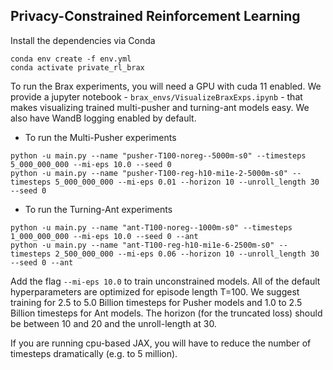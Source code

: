 ## Privacy-Constrained Reinforcement Learning

Install the dependencies via Conda
````
conda env create -f env.yml
conda activate private_rl_brax
````

To run the Brax experiments, you will need a GPU with cuda 11 enabled. We provide a jupyter notebook - ``brax_envs/VisualizeBraxExps.ipynb`` - that makes visualizing trained multi-pusher and turning-ant models easy. We also have WandB logging enabled by default.

* To run the Multi-Pusher experiments
````
python -u main.py --name "pusher-T100-noreg--5000m-s0" --timesteps 5_000_000_000 --mi-eps 10.0 --seed 0
python -u main.py --name "pusher-T100-reg-h10-mi1e-2-5000m-s0" --timesteps 5_000_000_000 --mi-eps 0.01 --horizon 10 --unroll_length 30 --seed 0
````
* To run the Turning-Ant experiments
````
python -u main.py --name "ant-T100-noreg--1000m-s0" --timesteps 1_000_000_000 --mi-eps 10.0 --seed 0 --ant
python -u main.py --name "ant-T100-reg-h10-mi1e-6-2500m-s0" --timesteps 2_500_000_000 --mi-eps 0.06 --horizon 10 --unroll_length 30 --seed 0 --ant
````

Add the flag ``--mi-eps 10.0`` to train unconstrained models. All of the default hyperparameters are optimized for episode length T=100. We suggest training for 2.5 to 5.0 Billion timesteps for Pusher models and 1.0 to 2.5 Billion timesteps for Ant models. The  horizon (for the truncated loss) should be between 10 and 20 and the unroll-length at 30.

If you are running cpu-based JAX, you will have to reduce the number of timesteps dramatically (e.g. to 5 million).

